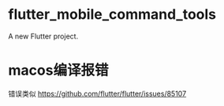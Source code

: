 # flutter_mobile_command_tools

A new Flutter project.

# macos编译报错

错误类似
https://github.com/flutter/flutter/issues/85107
